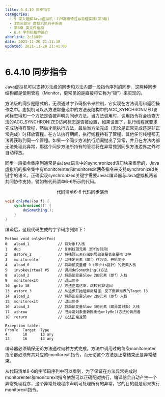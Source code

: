 ```yaml
---
title: 6.4.10 同步指令
categories: 
  - 9 深入理解Java虛拟机：JVM高级特性与最佳实践(第3版)
  - 3第三部分 虚拟机执行子系统
  - 第6章 类文件结构
  - 6.4 字节码指令简介
abbrlink: 2c1889b
date: 2021-11-20 21:33:30
updated: 2021-11-20 21:41:08
---
```

# 6.4.10 同步指令
Java虚拟机可以支持方法级的同步和方法内部一段指令序列的同步，这两种同步结构都是使用管程（Monitor，更常见的是直接将它称为“锁”）来实现的。

方法级的同步是隐式的，无须通过字节码指令来控制，它实现在方法调用和返回操作之中。虚拟机可以从方法常量池中的方法表结构中的ACC_SYNCHRONIZED访问标志得知一个方法是否被声明为同步方法。当方法调用时，调用指令将会检查方法的ACC_SYNCHRONIZED访问标志是否被设置，如果设置了，执行线程就要求先成功持有管程，然后才能执行方法，最后当方法完成（无论是正常完成还是非正常完成）时释放管程。在方法执行期间，执行线程持有了管程，其他任何线程都无法再获取到同一个管程。如果一个同步方法执行期间抛出了异常，并且在方法内部无法处理此异常，那这个同步方法所持有的管程将在异常抛到同步方法边界之外时自动释放。

同步一段指令集序列通常是由Java语言中的synchronized语句块来表示的，Java虚拟机的指令集中有monitorenter和monitorexit两条指令来支持synchronized关键字的语义，正确实现synchronized关键字需要Javac编译器与Java虚拟机两者共同协作支持，譬如有代码清单6-6所示的代码。

<center>代码清单6-6 代码同步演示</center>

```java
void onlyMe(Foo f) {
    synchronized(f) {
        doSomething();
    }
}
```
编译后，这段代码生成的字节码序列如下：
```
Method void onlyMe(Foo) 
0   aload_1             // 将对象f入栈 
1   dup                 // 复制栈顶元素（即f的引用） 
2   astore_2            // 将栈顶元素存储到局部变量表变量槽 2中 
3   monitorenter        // 以栈定元素（即f）作为锁，开始同步 
4   aload_0             // 将局部变量槽 0（即this指针）的元素入栈 
5   invokevirtual #5    // 调用doSomething()方法 
8   aload_2             // 将局部变量Slow 2的元素（即f）入栈 
9   monitorexit         // 退出同步 
10  goto 18             // 方法正常结束，跳转到18返回 
13  astore_3            // 从这步开始是异常路径，见下面异常表的Taget 13 
14  aload_2             // 将局部变量Slow 2的元素（即f）入栈 
15  monitorexit         // 退出同步 
16  aload_3             // 将局部变量Slow 3的元素（即异常对象）入栈 
17  athrow              // 把异常对象重新抛出给onlyMe()方法的调用者 
18  return              // 方法正常返回 

Exception table: 
FromTo  Target  Type 
4       10      13 any 
13      16      13 any
```
编译器必须确保无论方法通过何种方式完成，方法中调用过的每条monitorenter指令都必须有其对应的monitorexit指令，而无论这个方法是正常结束还是异常结束。

从代码清单6-6的字节码序列中可以看到，为了保证在方法异常完成时monitorenter和monitorexit指令依然可以正确配对执行，编译器会自动产生一个异常处理程序，这个异常处理程序声明可处理所有的异常，它的目的就是用来执行monitorexit指令。
